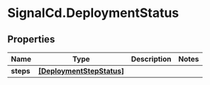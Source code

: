 # SignalCd.DeploymentStatus

## Properties

Name | Type | Description | Notes
------------ | ------------- | ------------- | -------------
**steps** | [**[DeploymentStepStatus]**](DeploymentStepStatus.md) |  | 


